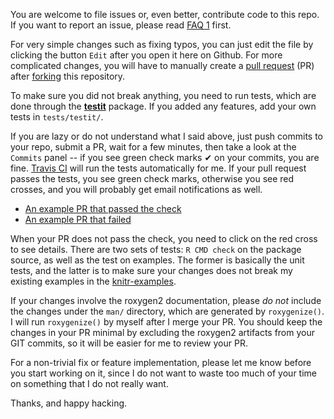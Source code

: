 You are welcome to file issues or, even better, contribute code to this repo. If
you want to report an issue, please read [FAQ 1](https://bit.ly/knitr-faq) first.

For very simple changes such as fixing typos, you can just edit the file by
clicking the button `Edit` after you open it here on Github. For more
complicated changes, you will have to manually create a [pull
request](https://help.github.com/articles/using-pull-requests) (PR) after
[forking](https://help.github.com/articles/fork-a-repo) this repository.

To make sure you did not break anything, you need to run tests, which are
done through the [**testit**](http://cran.rstudio.com/package=testit)
package. If you added any features, add your own tests in `tests/testit/`.

If you are lazy or do not understand what I said above, just push commits to
your repo, submit a PR, wait for a few minutes, then take a look at the
`Commits` panel -- if you see green check marks ✔ on your commits, you are fine.
[Travis CI](http://yihui.name/en/2013/04/travis-ci-general-purpose/) will run
the tests automatically for me. If your pull request passes the tests, you see
green check marks, otherwise you see red crosses, and you will probably get
email notifications as well.

- [An example PR that passed the
  check](https://github.com/yihui/knitr/pull/852/commits)
- [An example PR that failed](https://github.com/yihui/knitr/pull/832/commits)

When your PR does not pass the check, you need to click on the red cross to see
details. There are two sets of tests: `R CMD check` on the package source, as
well as the test on examples. The former is basically the unit tests, and the
latter is to make sure your changes does not break my existing examples in the
[knitr-examples](https://github.com/yihui/knitr-examples).

If your changes involve the roxygen2 documentation, please _do not_ include the
changes under the `man/` directory, which are generated by `roxygenize()`. I
will run `roxygenize()` by myself after I merge your PR. You should keep the
changes in your PR minimal by excluding the roxygen2 artifacts from your GIT
commits, so it will be easier for me to review your PR.

For a non-trivial fix or feature implementation, please let me know before you
start working on it, since I do not want to waste too much of your time on
something that I do not really want.

Thanks, and happy hacking.
